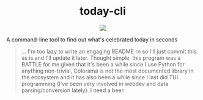 <h1 align="center">today-cli
</h1>
<p align="center"><img src="https://img.shields.io/badge/Python-blue?style=for-the-badge&logo=python&logoColor=FFD43B"></p>

A command-line tool to find out what's celebrated today in seconds

> ... I'm too lazy to write an engaging README rn so I'll just commit this as is and I'll update it later. Thought simple, this program was a BATTLE for me given that it's been a while since I use Python for anything non-trivial, Colorama is not the most documented library in the ecosystem and it has also been a while since I last did TUI programming (I've been very involved in webdev and data parsing/conversion lately). I need a beer.